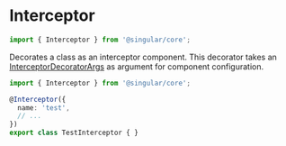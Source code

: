 # Interceptor

```ts
import { Interceptor } from '@singular/core';
```

Decorates a class as an interceptor component. This decorator takes an [InterceptorDecoratorArgs](../models/interceptordecoratorargs) as argument for component configuration.

```ts
import { Interceptor } from '@singular/core';

@Interceptor({
  name: 'test',
  // ...
})
export class TestInterceptor { }
```
